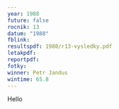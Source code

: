 ```yaml
---
year: 1988
future: false
rocnik: 13
datum: "1988"
fblink: 
resultspdf: 1980/r13-vysledky.pdf
letakpdf: 
reportpdf: 
fotky: 
winner: Petr Jandus
wintime: 65.8
---
```

Hello